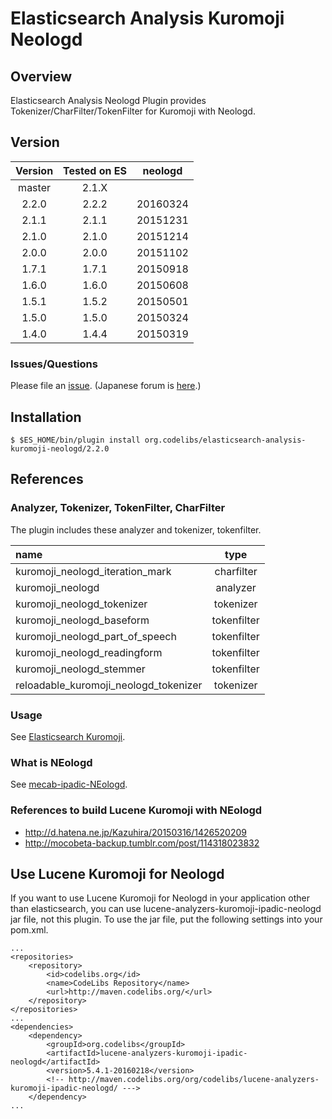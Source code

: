 Elasticsearch Analysis Kuromoji Neologd
=======================

## Overview

Elasticsearch Analysis Neologd Plugin provides Tokenizer/CharFilter/TokenFilter for Kuromoji with Neologd.

## Version

| Version   | Tested on ES | neologd  |
|:---------:|:------------:|:--------:|
| master    | 2.1.X        |          |
| 2.2.0     | 2.2.2        | 20160324 |
| 2.1.1     | 2.1.1        | 20151231 |
| 2.1.0     | 2.1.0        | 20151214 |
| 2.0.0     | 2.0.0        | 20151102 |
| 1.7.1     | 1.7.1        | 20150918 |
| 1.6.0     | 1.6.0        | 20150608 |
| 1.5.1     | 1.5.2        | 20150501 |
| 1.5.0     | 1.5.0        | 20150324 |
| 1.4.0     | 1.4.4        | 20150319 |

### Issues/Questions

Please file an [issue](https://github.com/codelibs/elasticsearch-analysis-kuromoji-neologd/issues "issue").
(Japanese forum is [here](https://github.com/codelibs/codelibs-ja-forum "here").)

## Installation

    $ $ES_HOME/bin/plugin install org.codelibs/elasticsearch-analysis-kuromoji-neologd/2.2.0

## References

### Analyzer, Tokenizer, TokenFilter, CharFilter

The plugin includes these analyzer and tokenizer, tokenfilter.

| name                                     | type        |
|:-----------------------------------------|:-----------:|
| kuromoji\_neologd\_iteration\_mark       | charfilter  |
| kuromoji\_neologd                        | analyzer    |
| kuromoji\_neologd\_tokenizer             | tokenizer   |
| kuromoji\_neologd\_baseform              | tokenfilter |
| kuromoji\_neologd\_part\_of\_speech      | tokenfilter |
| kuromoji\_neologd\_readingform           | tokenfilter |
| kuromoji\_neologd\_stemmer               | tokenfilter |
| reloadable\_kuromoji\_neologd\_tokenizer | tokenizer   |

### Usage

See [Elasticsearch Kuromoji](https://github.com/elastic/elasticsearch-analysis-kuromoji "elasticsearch-analysis-kuromoji").

### What is NEologd

See [mecab-ipadic-NEologd](https://github.com/neologd/mecab-ipadic-neologd "mecab-ipadic-NEologd").

### References to build Lucene Kuromoji with NEologd

* http://d.hatena.ne.jp/Kazuhira/20150316/1426520209
* http://mocobeta-backup.tumblr.com/post/114318023832

## Use Lucene Kuromoji for Neologd

If you want to use Lucene Kuromoji for Neologd in your application other than elasticsearch, you can use lucene-analyzers-kuromoji-ipadic-neologd jar file, not this plugin.
To use the jar file, put the following settings into your pom.xml.

    ...
    <repositories>
        <repository>
            <id>codelibs.org</id>
            <name>CodeLibs Repository</name>
            <url>http://maven.codelibs.org/</url>
        </repository>
    </repositories>
    ...
    <dependencies>
        <dependency>
            <groupId>org.codelibs</groupId>
            <artifactId>lucene-analyzers-kuromoji-ipadic-neologd</artifactId>
            <version>5.4.1-20160218</version>
            <!-- http://maven.codelibs.org/org/codelibs/lucene-analyzers-kuromoji-ipadic-neologd/ --->
        </dependency>
    ...



